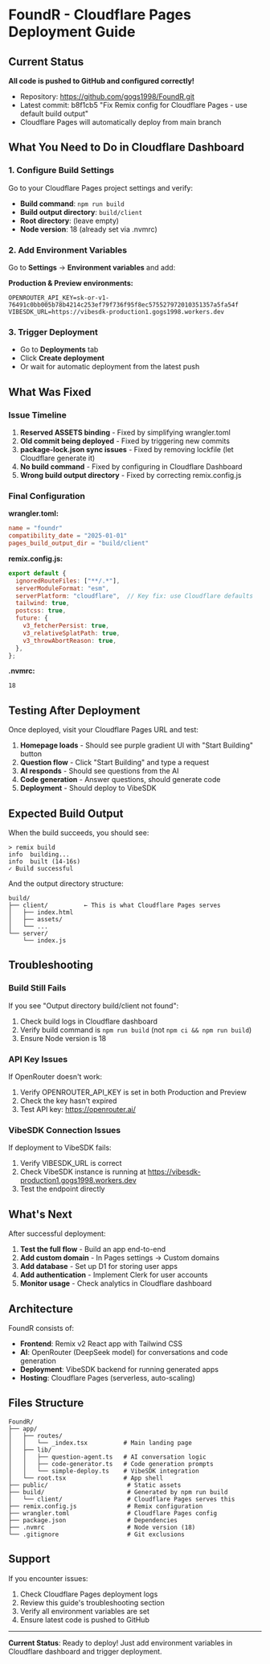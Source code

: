 # FoundR - Cloudflare Pages Deployment Guide

## Current Status

**All code is pushed to GitHub and configured correctly!**

- Repository: https://github.com/gogs1998/FoundR.git
- Latest commit: b8f1cb5 "Fix Remix config for Cloudflare Pages - use default build output"
- Cloudflare Pages will automatically deploy from main branch

## What You Need to Do in Cloudflare Dashboard

### 1. Configure Build Settings

Go to your Cloudflare Pages project settings and verify:

- **Build command**: `npm run build`
- **Build output directory**: `build/client`
- **Root directory**: (leave empty)
- **Node version**: 18 (already set via .nvmrc)

### 2. Add Environment Variables

Go to **Settings** → **Environment variables** and add:

**Production & Preview environments:**

```
OPENROUTER_API_KEY=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
VIBESDK_URL=https://vibesdk-production1.gogs1998.workers.dev
```

### 3. Trigger Deployment

- Go to **Deployments** tab
- Click **Create deployment**
- Or wait for automatic deployment from the latest push

## What Was Fixed

### Issue Timeline

1. **Reserved ASSETS binding** - Fixed by simplifying wrangler.toml
2. **Old commit being deployed** - Fixed by triggering new commits
3. **package-lock.json sync issues** - Fixed by removing lockfile (let Cloudflare generate it)
4. **No build command** - Fixed by configuring in Cloudflare Dashboard
5. **Wrong build output directory** - Fixed by correcting remix.config.js

### Final Configuration

**wrangler.toml:**
```toml
name = "foundr"
compatibility_date = "2025-01-01"
pages_build_output_dir = "build/client"
```

**remix.config.js:**
```javascript
export default {
  ignoredRouteFiles: ["**/.*"],
  serverModuleFormat: "esm",
  serverPlatform: "cloudflare",  // Key fix: use Cloudflare defaults
  tailwind: true,
  postcss: true,
  future: {
    v3_fetcherPersist: true,
    v3_relativeSplatPath: true,
    v3_throwAbortReason: true,
  },
};
```

**.nvmrc:**
```
18
```

## Testing After Deployment

Once deployed, visit your Cloudflare Pages URL and test:

1. **Homepage loads** - Should see purple gradient UI with "Start Building" button
2. **Question flow** - Click "Start Building" and type a request
3. **AI responds** - Should see questions from the AI
4. **Code generation** - Answer questions, should generate code
5. **Deployment** - Should deploy to VibeSDK

## Expected Build Output

When the build succeeds, you should see:

```
> remix build
info  building...
info  built (14-16s)
✓ Build successful
```

And the output directory structure:
```
build/
├── client/          ← This is what Cloudflare Pages serves
│   ├── index.html
│   ├── assets/
│   └── ...
└── server/
    └── index.js
```

## Troubleshooting

### Build Still Fails

If you see "Output directory build/client not found":
1. Check build logs in Cloudflare dashboard
2. Verify build command is `npm run build` (not `npm ci && npm run build`)
3. Ensure Node version is 18

### API Key Issues

If OpenRouter doesn't work:
1. Verify OPENROUTER_API_KEY is set in both Production and Preview
2. Check the key hasn't expired
3. Test API key: https://openrouter.ai/

### VibeSDK Connection Issues

If deployment to VibeSDK fails:
1. Verify VIBESDK_URL is correct
2. Check VibeSDK instance is running at https://vibesdk-production1.gogs1998.workers.dev
3. Test the endpoint directly

## What's Next

After successful deployment:

1. **Test the full flow** - Build an app end-to-end
2. **Add custom domain** - In Pages settings → Custom domains
3. **Add database** - Set up D1 for storing user apps
4. **Add authentication** - Implement Clerk for user accounts
5. **Monitor usage** - Check analytics in Cloudflare dashboard

## Architecture

FoundR consists of:

- **Frontend**: Remix v2 React app with Tailwind CSS
- **AI**: OpenRouter (DeepSeek model) for conversations and code generation
- **Deployment**: VibeSDK backend for running generated apps
- **Hosting**: Cloudflare Pages (serverless, auto-scaling)

## Files Structure

```
FoundR/
├── app/
│   ├── routes/
│   │   └── _index.tsx          # Main landing page
│   ├── lib/
│   │   ├── question-agent.ts   # AI conversation logic
│   │   ├── code-generator.ts   # Code generation prompts
│   │   └── simple-deploy.ts    # VibeSDK integration
│   └── root.tsx                # App shell
├── public/                      # Static assets
├── build/                       # Generated by npm run build
│   └── client/                  # Cloudflare Pages serves this
├── remix.config.js              # Remix configuration
├── wrangler.toml                # Cloudflare Pages config
├── package.json                 # Dependencies
├── .nvmrc                       # Node version (18)
└── .gitignore                   # Git exclusions
```

## Support

If you encounter issues:

1. Check Cloudflare Pages deployment logs
2. Review this guide's troubleshooting section
3. Verify all environment variables are set
4. Ensure latest code is pushed to GitHub

---

**Current Status**: Ready to deploy! Just add environment variables in Cloudflare dashboard and trigger deployment.

